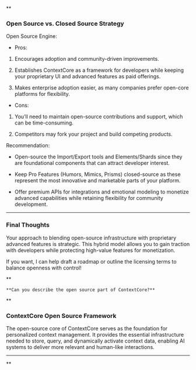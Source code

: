 **

### Open Source vs. Closed Source Strategy

Open Source Engine:

- Pros:
    

1. Encourages adoption and community-driven improvements.
    
2. Establishes ContextCore as a framework for developers while keeping your proprietary UI and advanced features as paid offerings.
    
3. Makes enterprise adoption easier, as many companies prefer open-core platforms for flexibility.
    

- Cons:
    

1. You’ll need to maintain open-source contributions and support, which can be time-consuming.
    
2. Competitors may fork your project and build competing products.
    

Recommendation:

- Open-source the Import/Export tools and Elements/Shards since they are foundational components that can attract developer interest.
    
- Keep Pro Features (Humors, Mimics, Prisms) closed-source as these represent the most innovative and marketable parts of your platform.
    
- Offer premium APIs for integrations and emotional modeling to monetize advanced capabilities while retaining flexibility for community development.
    

---

### Final Thoughts

Your approach to blending open-source infrastructure with proprietary advanced features is strategic. This hybrid model allows you to gain traction with developers while protecting high-value features for monetization.

If you want, I can help draft a roadmap or outline the licensing terms to balance openness with control!

**

```
**Can you describe the open source part of ContextCore?**
```

**

### ContextCore Open Source Framework

The open-source core of ContextCore serves as the foundation for personalized context management. It provides the essential infrastructure needed to store, query, and dynamically activate context data, enabling AI systems to deliver more relevant and human-like interactions.

---

  
**